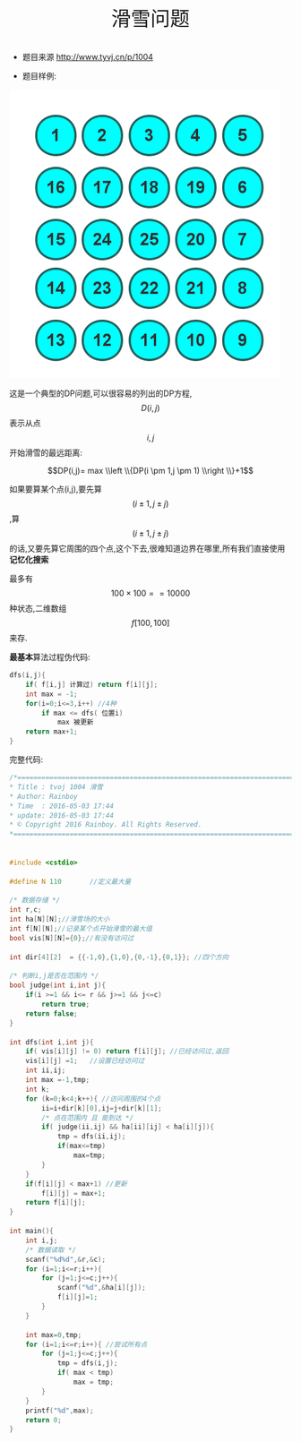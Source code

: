 
<p style="text-align: center;font-size:35px">滑雪问题</p>

- 题目来源 http://www.tyvj.cn/p/1004

- 题目样例:

![1](/images/滑雪问题.png)

这是一个典型的DP问题,可以很容易的列出的DP方程,$$D(i,j)$$表示从点$$i,j$$开始滑雪的最远距离:

$$DP(i,j)= max \\left \\{DP(i \pm 1,j \pm 1) \\right \\}+1$$


如果要算某个点(i,j),要先算$$(i \pm 1 ,j \pm j)$$,算$$(i \pm 1 ,j \pm j)$$的话,又要先算它周围的四个点,这个下去,很难知道边界在哪里,所有我们直接使用**记忆化搜索**


最多有$$100 \times 100 == 10000$$ 种状态,二维数组$$f[100,100]$$来存.

**最基本**算法过程伪代码:

```c
dfs(i,j){
    if( f[i,j] 计算过) return f[i][j];
    int max = -1;
    for(i=0;i<=3,i++) //4种
        if max <= dfs( 位置i)
            max 被更新
    return max+1;
}
```

完整代码:

```c
/*============================================================================
* Title : tvoj 1004 滑雪
* Author: Rainboy
* Time  : 2016-05-03 17:44
* update: 2016-05-03 17:44
* © Copyright 2016 Rainboy. All Rights Reserved.
*=============================================================================*/


#include <cstdio>

#define N 110       //定义最大量

/* 数据存储 */
int r,c;
int ha[N][N];//滑雪场的大小
int f[N][N];//记录某个点开始滑雪的最大值
bool vis[N][N]={0};//有没有访问过

int dir[4][2]  = {{-1,0},{1,0},{0,-1},{0,1}}; //四个方向

/* 判断i,j是否在范围内 */
bool judge(int i,int j){
    if(i >=1 && i<= r && j>=1 && j<=c)
        return true;
    return false;
}

int dfs(int i,int j){
    if( vis[i][j] != 0) return f[i][j]; //已经访问过,返回
    vis[i][j] =1;   //设置已经访问过
    int ii,ij;
    int max =-1,tmp;
    int k;
    for (k=0;k<4;k++){ //访问周围的4个点
        ii=i+dir[k][0],ij=j+dir[k][1];
        /* 点在范围内 且 能到达 */
        if( judge(ii,ij) && ha[ii][ij] < ha[i][j]){
            tmp = dfs(ii,ij);
            if(max<=tmp)
                max=tmp;
        }
    }
    if(f[i][j] < max+1) //更新
        f[i][j] = max+1;
    return f[i][j];
}

int main(){
    int i,j;
    /* 数据读取 */
    scanf("%d%d",&r,&c);
    for (i=1;i<=r;i++){
        for (j=1;j<=c;j++){
            scanf("%d",&ha[i][j]);
            f[i][j]=1;
        }
    }

    int max=0,tmp;
    for (i=1;i<=r;i++){ //尝试所有点
        for (j=1;j<=c;j++){
            tmp = dfs(i,j);
            if( max < tmp)
                max = tmp;
        }
    }
    printf("%d",max);
    return 0;
}

```
